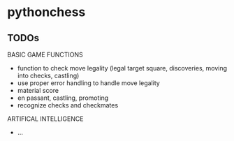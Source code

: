 # pythonchess

## TODOs

BASIC GAME FUNCTIONS
* function to check move legality (legal target square, discoveries, moving into checks, castling)
* use proper error handling to handle move legality
* material score
* en passant, castling, promoting
* recognize checks and checkmates
  
ARTIFICAL INTELLIGENCE
* ...


